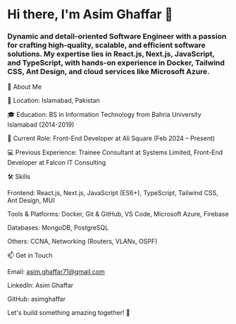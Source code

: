 # Hi there, I'm Asim Ghaffar 👋

### Dynamic and detail-oriented Software Engineer with a passion for crafting high-quality, scalable, and efficient software solutions. My expertise lies in React.js, Next.js, JavaScript, and TypeScript, with hands-on experience in Docker, Tailwind CSS, Ant Design, and cloud services like Microsoft Azure.

🚀 About Me

📍 Location: Islamabad, Pakistan

🎓 Education: BS in Information Technology from Bahria University Islamabad (2014-2019)

💼 Current Role: Front-End Developer at Ali Square (Feb 2024 – Present)

💻 Previous Experience: Trainee Consultant at Systems Limited, Front-End Developer at Falcon IT Consulting

🛠️ Skills

Frontend: React.js, Next.js, JavaScript (ES6+), TypeScript, Tailwind CSS, Ant Design, MUI

Tools & Platforms: Docker, Git & GitHub, VS Code, Microsoft Azure, Firebase

Databases: MongoDB, PostgreSQL

Others: CCNA, Networking (Routers, VLANs, OSPF)

📫 Get in Touch

Email: asim.ghaffar71@gmail.com

LinkedIn: Asim Ghaffar

GitHub: asimghaffar

Let's build something amazing together! 🚀

